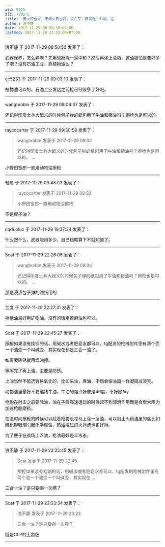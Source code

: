```yaml
---
aid: 9025
zid: 728575
title: '黑火药也好，无烟火药也好，说白了，其实是一种酸，这'
author: 浪不静
date: 2017-11-29 08:50:50+07:00
lastmod: 2017-11-29 23:33:00+07:00
---
```


浪不静 于 2017-11-29 08:50:50 发表了：

武器保养，怎么弄啊？先用碱擦洗一遍中和？然后再涂上油脂，这油脂怕是要好多了吧？没有石油工业，靠植物油么？

---------

cc5233 于 2017-11-29 09:03:10 发表了：

植物油可以的。石油工业发达之前枪已经很多了好吧。

---------

wanghrobin 于 2017-11-29 09:04:37 发表了：

还记得印度士兵大起义的时候包子弹的纸包用了牛油和猪油吗？擦枪也是可以的。

---------

raycocarter 于 2017-11-29 09:30:58 发表了：

> wanghrobin 发表于 2017-11-29 09:04
> 
> 还记得印度士兵大起义的时候包子弹的纸包用了牛油和猪油吗？擦枪也是可以的。 ...



小野田宽郎一直用动物油擦枪

---------

轻舟 于 2017-11-29 09:48:03 发表了：

> raycocarter 发表于 2017-11-29 09:30
> 
> 小野田宽郎一直用动物油擦枪



不是椰子油？

---------

cqduoluo 于 2017-11-29 19:37:34 发表了：

什么跟什么，武器能用多少，自己粗略算下不就知道了。

---------

Scat 于 2017-11-29 22:26:06 发表了：

> wanghrobin 发表于 2017-11-29 09:04
> 
> 还记得印度士兵大起义的时候包子弹的纸包用了牛油和猪油吗？擦枪也是可以的。 ...



那是浸渍包子弹的油纸用的

---------

兰度 于 2017-11-29 22:27:31 发表了：

擦枪油最好用矿物油。没有的话用蓖麻油也可以。

---------

Scat 于 2017-11-29 22:45:27 发表了：

擦枪如果没有挂铜的话，用碱水或者肥皂水都可以，tg配发的枪械附件里有两个壶一个油壶一个叫碱壶，其实现在都是三合一油了。

如果要除锈就用煤油擦。

等擦完了再上油，主要是防锈。

上油当然不能选容易氧化的，比如采油，麻油，不然会像油画一样凝固成漆壳。

动物油里最好不要选猪牛油，牛油的熔点好像是46度，不好除掉。

枪炮在射击之前要除油，油在子弹高速运动的时候起不到润滑作用而是会增大阻力加速枪膛磨损。

在没时间擦枪的时候可以趁着枪管没凉马上涂一层油，可以阻止火药渣里的盐比如硫化钾吸潮引起化学腐蚀，热油浸过的火药渣也更好擦。

为了便于在战场上涂油，枪油最好是半液态。

---------

浪不静 于 2017-11-29 23:23:45 发表了：

> Scat 发表于 2017-11-29 22:45
> 
> 擦枪如果没有挂铜的话，用碱水或者肥皂水都可以，tg配发的枪械附件里有两个壶一个油壶一个叫碱壶，其实现在 ...



三合一油？是只要擦一次嘛？

---------

Scat 于 2017-11-29 23:33:34 发表了：

> 浪不静 发表于 2017-11-29 23:23
> 
> 三合一油？是只要擦一次嘛？



就是CLP的土鳖版

---------


